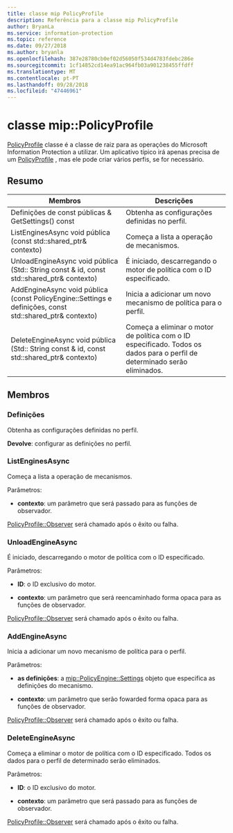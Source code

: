 ```yaml
---
title: classe mip PolicyProfile
description: Referência para a classe mip PolicyProfile
author: BryanLa
ms.service: information-protection
ms.topic: reference
ms.date: 09/27/2018
ms.author: bryanla
ms.openlocfilehash: 387e28780cb0ef02d56050f534d4783fdebc286e
ms.sourcegitcommit: 1cf14852cd14ea91ac964fb03a901238455ffdff
ms.translationtype: MT
ms.contentlocale: pt-PT
ms.lasthandoff: 09/28/2018
ms.locfileid: "47446961"
---
```

# <a name="class-mippolicyprofile"></a>classe mip::PolicyProfile 
[PolicyProfile](class_mip_policyprofile.md) classe é a classe de raiz para as operações do Microsoft Information Protection a utilizar. Um aplicativo típico irá apenas precisa de um [PolicyProfile](class_mip_policyprofile.md) , mas ele pode criar vários perfis, se for necessário.
  
## <a name="summary"></a>Resumo
 Membros                        | Descrições                                
--------------------------------|---------------------------------------------
 Definições de const públicas & GetSettings() const  |  Obtenha as configurações definidas no perfil.
ListEnginesAsync void pública (const std::shared_ptr<void>& contexto)  |  Começa a lista a operação de mecanismos.
UnloadEngineAsync void pública (Std:: String const & id, const std::shared_ptr<void>& contexto)  |  É iniciado, descarregando o motor de política com o ID especificado.
AddEngineAsync void pública (const PolicyEngine::Settings e definições, const std::shared_ptr<void>& contexto)  |  Inicia a adicionar um novo mecanismo de política para o perfil.
DeleteEngineAsync void pública (Std:: String const & id, const std::shared_ptr<void>& contexto)  |  Começa a eliminar o motor de política com o ID especificado. Todos os dados para o perfil de determinado serão eliminados.
  
## <a name="members"></a>Membros
  
### <a name="settings"></a>Definições
Obtenha as configurações definidas no perfil.

  
**Devolve**: configurar as definições no perfil.
  
### <a name="listenginesasync"></a>ListEnginesAsync
Começa a lista a operação de mecanismos.

Parâmetros:  
* **contexto**: um parâmetro que será passado para as funções de observador. 


[PolicyProfile::Observer](class_mip_policyprofile_observer.md) será chamado após o êxito ou falha.
  
### <a name="unloadengineasync"></a>UnloadEngineAsync
É iniciado, descarregando o motor de política com o ID especificado.

Parâmetros:  
* **ID**: o ID exclusivo do motor. 


* **contexto**: um parâmetro que será reencaminhado forma opaca para as funções de observador. 


[PolicyProfile::Observer](class_mip_policyprofile_observer.md) será chamado após o êxito ou falha.
  
### <a name="addengineasync"></a>AddEngineAsync
Inicia a adicionar um novo mecanismo de política para o perfil.

Parâmetros:  
* **as definições**: a [mip::PolicyEngine::Settings](class_mip_policyengine_settings.md) objeto que especifica as definições do mecanismo. 


* **contexto**: um parâmetro que serão fowarded forma opaca para as funções de observador. 


[PolicyProfile::Observer](class_mip_policyprofile_observer.md) será chamado após o êxito ou falha.
  
### <a name="deleteengineasync"></a>DeleteEngineAsync
Começa a eliminar o motor de política com o ID especificado. Todos os dados para o perfil de determinado serão eliminados.

Parâmetros:  
* **ID**: o ID exclusivo do motor. 


* **contexto**: um parâmetro que será passado para as funções de observador. 


[PolicyProfile::Observer](class_mip_policyprofile_observer.md) será chamado após o êxito ou falha.